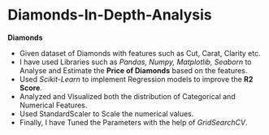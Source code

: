 # Diamonds-In-Depth-Analysis
**Diamonds**
* Given dataset of Diamonds with features such as Cut, Carat, Clarity etc. 
* I have used Libraries such as _Pandas, Numpy, Matplotlib, Seaborn_ to Analyse and Estimate the **Price of Diamonds** based on the features.
* Used _Scikit-Learn_ to implement Regression models to improve the **R2 Score**.
* Analyzed and Visualized both the distribution of Categorical and Numerical Features.
* Used StandardScaler to Scale the numerical values.
* Finally, I have Tuned the Parameters with the help of _GridSearchCV_.
